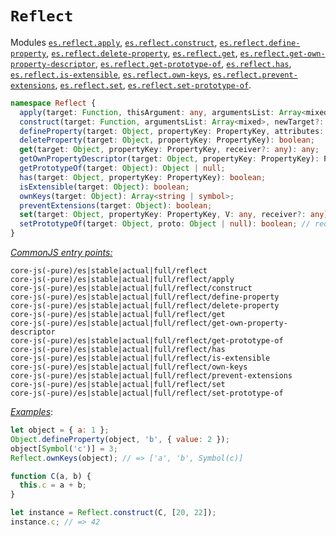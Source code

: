 # `Reflect`
Modules [`es.reflect.apply`](/packages/core-js/modules/es.reflect.apply.js), [`es.reflect.construct`](/packages/core-js/modules/es.reflect.construct.js), [`es.reflect.define-property`](/packages/core-js/modules/es.reflect.define-property.js), [`es.reflect.delete-property`](/packages/core-js/modules/es.reflect.delete-property.js), [`es.reflect.get`](/packages/core-js/modules/es.reflect.get.js), [`es.reflect.get-own-property-descriptor`](/packages/core-js/modules/es.reflect.get-own-property-descriptor.js), [`es.reflect.get-prototype-of`](/packages/core-js/modules/es.reflect.get-prototype-of.js), [`es.reflect.has`](/packages/core-js/modules/es.reflect.has.js), [`es.reflect.is-extensible`](/packages/core-js/modules/es.reflect.is-extensible.js), [`es.reflect.own-keys`](/packages/core-js/modules/es.reflect.own-keys.js), [`es.reflect.prevent-extensions`](/packages/core-js/modules/es.reflect.prevent-extensions.js), [`es.reflect.set`](/packages/core-js/modules/es.reflect.set.js), [`es.reflect.set-prototype-of`](/packages/core-js/modules/es.reflect.set-prototype-of.js).
```ts
namespace Reflect {
  apply(target: Function, thisArgument: any, argumentsList: Array<mixed>): any;
  construct(target: Function, argumentsList: Array<mixed>, newTarget?: Function): Object;
  defineProperty(target: Object, propertyKey: PropertyKey, attributes: PropertyDescriptor): boolean;
  deleteProperty(target: Object, propertyKey: PropertyKey): boolean;
  get(target: Object, propertyKey: PropertyKey, receiver?: any): any;
  getOwnPropertyDescriptor(target: Object, propertyKey: PropertyKey): PropertyDescriptor | void;
  getPrototypeOf(target: Object): Object | null;
  has(target: Object, propertyKey: PropertyKey): boolean;
  isExtensible(target: Object): boolean;
  ownKeys(target: Object): Array<string | symbol>;
  preventExtensions(target: Object): boolean;
  set(target: Object, propertyKey: PropertyKey, V: any, receiver?: any): boolean;
  setPrototypeOf(target: Object, proto: Object | null): boolean; // required __proto__ - IE11+
}
```
[*CommonJS entry points:*](/docs/usage.md#commonjs-api)
```
core-js(-pure)/es|stable|actual|full/reflect
core-js(-pure)/es|stable|actual|full/reflect/apply
core-js(-pure)/es|stable|actual|full/reflect/construct
core-js(-pure)/es|stable|actual|full/reflect/define-property
core-js(-pure)/es|stable|actual|full/reflect/delete-property
core-js(-pure)/es|stable|actual|full/reflect/get
core-js(-pure)/es|stable|actual|full/reflect/get-own-property-descriptor
core-js(-pure)/es|stable|actual|full/reflect/get-prototype-of
core-js(-pure)/es|stable|actual|full/reflect/has
core-js(-pure)/es|stable|actual|full/reflect/is-extensible
core-js(-pure)/es|stable|actual|full/reflect/own-keys
core-js(-pure)/es|stable|actual|full/reflect/prevent-extensions
core-js(-pure)/es|stable|actual|full/reflect/set
core-js(-pure)/es|stable|actual|full/reflect/set-prototype-of
```
[*Examples*](https://goo.gl/gVT0cH):
```js
let object = { a: 1 };
Object.defineProperty(object, 'b', { value: 2 });
object[Symbol('c')] = 3;
Reflect.ownKeys(object); // => ['a', 'b', Symbol(c)]

function C(a, b) {
  this.c = a + b;
}

let instance = Reflect.construct(C, [20, 22]);
instance.c; // => 42
```
